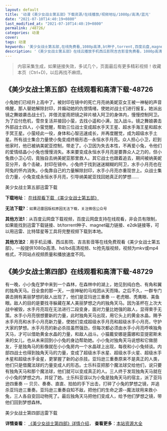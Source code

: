 ```yaml
---
layout: default
title: '动漫《美少女战士第五部》下载资源/在线播放/视频地址/1080p/高清/蓝光'
date: "2021-07-10T14:40:19+0800"
last_modified_at: "2021-07-10T14:40:19+0800"
permalink: /48726/
categories: 动漫
cover:
tags: 动漫
keywords: '美少女战士第五部,在线免费看,1080p高清,bt种子,torrent,百度云盘,magnet,磁力链,迅雷下载资源'
description: '《美少女战士第五部》在线云播放手机西瓜影院吉吉影音免费看，1080p高清bd/hd未删减完整版和tc抢先枪版，mkv/mp4格式，附带bt/torrent种子、magnet/磁力链、百度云盘、网盘资源迅雷下载链接'
---
```


>内容采集生成，如果链接失效，多试几个，页面最后有更多精彩视频！收藏本页（Ctrl+D)，以后再找不麻烦。


## 《美少女战士第五部》在线观看和高清下载-48726

小兔她们已经升上高中了。被封印在镜中的死亡月亮纳美妮亚女王被一神秘的声音唤醒，那人替她解除封印，并煽动她的仇恨情绪，使她对战士们进行报复。她派出镜之舞娘袭击战士们，并借流星雨把镜之碎片植入阿卫的身体内，慢慢控制阿卫。为了应付危机，雪奈复活并接回小萤，去找小遥和小满，加入战斗。镜之舞娘袭击外部战士四人，小萤觉醒，帮助三位战士变成超水手天王星、超水手海王星和超水手冥王星。小萤经此一役，身体和心智迅速成长，并再度醒觉，成为超级水手土星。所有战士集合力量使小兔变成终极形态--永恒水手月亮。众人担心小卫，赶到他家时，他已被纳美妮亚控制，带走了。小卫因为失去本性，不再爱小兔，令他们的爱情结晶小小兔也慢慢消失。本来要变成永恒水手月亮是要靠众人之力的，但小兔救小卫心切，竟独自去纳美妮亚那里救人。其它战士也跟着追去，期间被纳美妮亚分开，各个击破，封印在镜中。小兔终于找到迷迷糊糊的阿卫，水手小月亮也在阿兔的怀内消失。小兔靠自己的力量解除封印，水手小月亮亦重现世上。众战士集合力量，小兔变成永恒水手月亮，引导纳美妮亚找回她真正的梦想……


美少女战士第五部迅雷下载

**下载地址**： [在线观看下载 《美少女战士第五部》](https://www.993dy.com//vod-detail-id-4894.html) 


**无法下载?**：`如果迅雷因版权原因无法下载，关注微信公众号 `

**其他方法1**：从百度云网盘下载视频，百度云网盘支持在线观看，非会员有限制，如果能找到迅雷下载链接、bt/torrent种子、magnet磁力链接、e2dk链接等，可以用迅雷、比特彗星等工具将完整视频下载到本地。

**其他方法2**：用手机云播、西瓜影院、吉吉影音等在线免费观看《美少女战士第五部》，一般提供1080p高清、hd/bd高清视频、tc抢先版视频，视频为mkv或mp4格式，不同站点视频质量和播放速度不同。


## 《美少女战士第四部》在线观看和高清下载-48729

有一晚，小小兔在梦中来到一个森林，在森林中的湖上，她见到纯白色、有角和翼的独角天马。日全食的那一天，一座神秘的马戏团从天而降。之后不久，一群专门袭击拥有美丽梦想的敌人出现了，他们是亚玛逊三重奏 -- 老虎眼、秃鹰眼、美鱼眼。敌人的目的是要找寻躲藏在某人美丽梦想之内的独角天马。因为圣杯在上次大战中被毁，水手月亮现在无法进行二段变身，面对力量比她强的敌人，显得束手无策。水手小月亮很想要新的力量，此时独角天马出现，用它头上的黄金水晶，赐予水手月亮和水手小月亮新力量，使她们变成超级水手月亮和超级水手小月亮，守护大家的梦想。水手月亮的新必杀技虽然强劲，但每次都必须由水手小月亮呼唤独角天马，才可以借助黄金水晶的力量，和敌人战斗。小猫戴安娜是露娜和亚提密斯未来的女儿，也从未来回到小小兔的身边帮助她。小小兔对独角天马说想和它做朋友，于是独角马的影像就在小小兔房内一个水晶球上出现，每夜和小小兔倾谈。内部四战士也得到独角天马的力量，变成了超级水手水星、超级水手火星、超级水手木星和超级水手金星，更掌握了新的必杀技。亚玛逊三重奏原来不是真正的人类，他们只是借魔法球的力量变成人的形态。士乐科亚把那个魔法球交给他们，说只要有独角天马和那个魔法球，他们就可以变成真正的人。三人终于发现独角天马就在小小兔的梦想之内，并捉了她。士乐科亚误以为小兔是独角天马的宿主，派了亚玛逊四重奏 -- 贝贝、奏奏、直直、拍拍的手下出击，打碎了小兔的梦想之镜，并追杀亚玛逊三重奏。亚玛逊三重奏自知不敌，把他们的生命之源--魔法球用来救小兔，三人各自变回动物死了。最后独角天马把他们变成人，给予他们梦想之镜，带他们回到梦想森林。


美少女战士第四部迅雷下载

**详情查看**： [《美少女战士第四部》详情介绍](/movie/48729/)， **查看更多**：[本站资源大全](/movie/t/all/)

